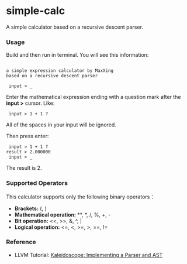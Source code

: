 # simple-calc
A simple calculator based on a recursive descent parser.

### Usage
Build and then run in terminal. You will see this information: 
```

a simple expression calculator by MaxXing
based on a recursive descent parser

 input > _
```
Enter the mathematical expression ending with a question mark after the **input >** cursor. Like: 
```
 input > 1 + 1 ?
```
All of the spaces in your input will be ignored.

Then press enter: 
```
 input > 1 + 1 ?
result > 2.000000
 input > _
```
The result is 2.

### Supported Operators
This calculator supports only the following binary operators：
* **Brackets:** (, )
* **Mathematical operation:** **, *, /, %, +, -
* **Bit operation:** <<, >>, &, ^, |
* **Logical operation:** <=, <, >=, >, ==, !=

### Reference
* LLVM Tutorial: [Kaleidoscope: Implementing a Parser and AST](http://llvm.org/docs/tutorial/LangImpl02.html)
